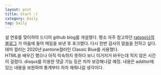 ```yaml
---
layout: post
title: Start :)
category: Daily
tag: Daily
---
```


 

설 연휴를 맞이하야 드디어 github blog를 개설했다. 평소 자주 참고하던 [ratsgo님의 블로그](https://ratsgo.github.io/) 가 마음에 들어 메일을 보낸 후 포크했다. 다시 한번 감사의 말씀을 전하고 싶다. 테마 컬러는 2020년 pantone컬러인 Classic Blue를 사용했다. <br/>HTML을 배우긴 했으나 아직 익숙하지 못하다 보니 이거저거 바꾸는데 적지 않은 시간이 걸렸다. disqus를 이용한 댓글 기능 등은 차차 보강해나갈 예정.  내용은 additor에 있는 내용을 보완하여 통계부터 차차 채워나갈 생각이다. <br/>